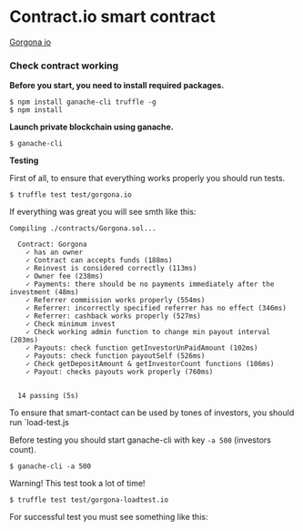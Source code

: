 # Contract.io smart contract

[Gorgona io](https://www.google.com)


### Check contract working


**Before you start, you need to install required packages.**

```
$ npm install ganache-cli truffle -g
$ npm install
```

**Launch private blockchain using ganache.**

`$ ganache-cli`

**Testing**

First of all, to ensure that everything works properly you should run tests.

`$ truffle test test/gorgona.io`

If everything was great you will see smth like this:
```
Compiling ./contracts/Gorgona.sol...

  Contract: Gorgona
    ✓ has an owner
    ✓ Contract can accepts funds (188ms)
    ✓ Reinvest is considered correctly (113ms)
    ✓ Owner fee (238ms)
    ✓ Payments: there should be no payments immediately after the investment (48ms)
    ✓ Referrer commission works properly (554ms)
    ✓ Referrer: incorrectly specified referrer has no effect (346ms)
    ✓ Referrer: cashback works properly (527ms)
    ✓ Check minimum invest
    ✓ Check working admin function to change min payout interval (203ms)
    ✓ Payouts: check function getInvestorUnPaidAmount (102ms)
    ✓ Payouts: check function payoutSelf (526ms)
    ✓ Check getDepositAmount & getInvestorCount functions (106ms)
    ✓ Payout: checks payouts work properly (760ms)


  14 passing (5s)
```

To ensure that smart-contact can be used by tones of investors,
you should run `load-test.js

Before testing you should start ganache-cli with key `-a 500`  (investors count).

`$ ganache-cli -a 500`


Warning! This test took a lot of time!

`$ truffle test test/gorgona-loadtest.io`

For successful test you must see something like this:



